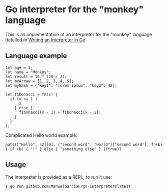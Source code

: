 # Go interpreter for the "monkey" language

This is an implementation of an interpreter for the "monkey" language detailed in [Writing an Interpreter in Go](https://interpreterbook.com/)

## Language example

```
let age = 1;
let name = "Monkey";
let result = 10 * (20 / 2);
let myArray = [1, 2, 3, 4, 5];
let myHash = {"key1": "lorem ipsum", "key2": 42};

let fibonacci = fn(x) {
  if (x <= 1 )
      x
    } else {
      fibonacci(x - 1) + fibonacci(x - 2);
    }
  }
};
```

Complicated Hello world example:
```
puts(["Hello", 42][0], {"second word": "world"}["second word"], fn(b) { if (b) { "!" } else { "something else" } }(true))
```

## Usage

The interpreter is provided as a REPL, to run it use:

``` sh
$ go run github.com/ManuelGarciaF/go-interpreter@latest
```
